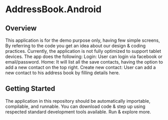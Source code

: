 # AddressBook.Android

## Overview
This application is for the demo purpose only, having few simple screens, By referring to the code you get an idea about our design & coding practices. Currently, the application is not fully optimized to support tablet devices.
The app does the following:
Login: User can login via facebook or email/password. 
Home: It will list all the save contacts, having the option to add a new contact on the top right.
Create new contact: User can add a new contact to his address book by filling details here.

## Getting Started
The application in this repository should be automatically importable, compilable, and runnable. You can download code & step up using respected standard development tools available. Run & explore more. 
